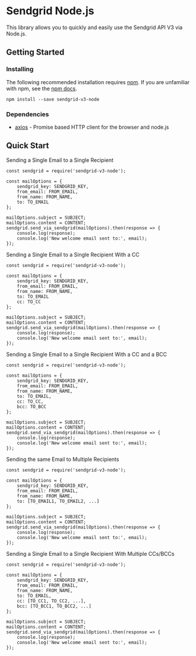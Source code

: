 # Sendgrid Node.js

This library allows you to quickly and easily use the Sendgrid API V3 via Node.js.

## Getting Started

### Installing

The following recommended installation requires [npm](https://npmjs.org/). If you are unfamiliar with npm, see the [npm docs](https://docs.npmjs.com/).

```
npm install --save sendgrid-v3-node
```

### Dependencies

* [axios](https://github.com/axios/axios) - Promise based HTTP client for the browser and node.js

## Quick Start

Sending a Single Email to a Single Recipient

```
const sendgrid = require('sendgrid-v3-node');

const mailOptions = {
    sendgrid_key: SENDGRID_KEY,
    from_email: FROM_EMAIL,
    from_name: FROM_NAME,
    to: TO_EMAIL
};

mailOptions.subject = SUBJECT;
mailOptions.content = CONTENT;
sendgrid.send_via_sendgrid(mailOptions).then(response => {
    console.log(response);
    console.log('New welcome email sent to:', email);
});
```

Sending a Single Email to a Single Recipient With a CC

```
const sendgrid = require('sendgrid-v3-node');

const mailOptions = {
    sendgrid_key: SENDGRID_KEY,
    from_email: FROM_EMAIL,
    from_name: FROM_NAME,
    to: TO_EMAIL
    cc: TO_CC
};

mailOptions.subject = SUBJECT;
mailOptions.content = CONTENT;
sendgrid.send_via_sendgrid(mailOptions).then(response => {
    console.log(response);
    console.log('New welcome email sent to:', email);
});
```

Sending a Single Email to a Single Recipient With a CC and a BCC

```
const sendgrid = require('sendgrid-v3-node');

const mailOptions = {
    sendgrid_key: SENDGRID_KEY,
    from_email: FROM_EMAIL,
    from_name: FROM_NAME,
    to: TO_EMAIL,
    cc: TO_CC,
    bcc: TO_BCC
};

mailOptions.subject = SUBJECT;
mailOptions.content = CONTENT;
sendgrid.send_via_sendgrid(mailOptions).then(response => {
    console.log(response);
    console.log('New welcome email sent to:', email);
});
```

Sending the same Email to Multiple Recipients

```
const sendgrid = require('sendgrid-v3-node');

const mailOptions = {
    sendgrid_key: SENDGRID_KEY,
    from_email: FROM_EMAIL,
    from_name: FROM_NAME,
    to: [TO_EMAIL1, TO_EMAIL2, ...]
};

mailOptions.subject = SUBJECT;
mailOptions.content = CONTENT;
sendgrid.send_via_sendgrid(mailOptions).then(response => {
    console.log(response);
    console.log('New welcome email sent to:', email);
});
```

Sending a Single Email to a Single Recipient With Multiple CCs/BCCs

```
const sendgrid = require('sendgrid-v3-node');

const mailOptions = {
    sendgrid_key: SENDGRID_KEY,
    from_email: FROM_EMAIL,
    from_name: FROM_NAME,
    to: TO_EMAIL,
    cc: [TO_CC1, TO_CC2, ...],
    bcc: [TO_BCC1, TO_BCC2, ...]
};

mailOptions.subject = SUBJECT;
mailOptions.content = CONTENT;
sendgrid.send_via_sendgrid(mailOptions).then(response => {
    console.log(response);
    console.log('New welcome email sent to:', email);
});